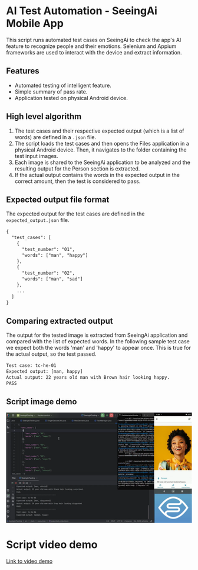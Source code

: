# AI Test Automation - SeeingAi Mobile App

This script runs automated test cases on SeeingAi to check the app's AI
feature to recognize people and their emotions. Selenium and Appium 
frameworks are used to interact  with the device and extract information.

## Features

- Automated testing of intelligent feature.
- Simple summary of pass rate.
- Application tested on physical Android device.

## High level algorithm

1. The test cases and their respective expected output 
(which is a list of words) are defined in a `.json` file. 
2. The script loads the test cases and then opens the Files application in 
a physical Android device. Then, it navigates to the folder containing the 
test input images. 
3. Each image is shared to the SeeingAi application to be analyzed and 
the resulting output for the Person section is extracted. 
4. If the actual output contains the words in the expected output in the 
correct amount, then the test is considered to pass.

## Expected output file format

The expected output for the test cases are defined in the 
`expected_output.json` file. 

```
{
  "test_cases": [
    {
      "test_number": "01",
      "words": ["man", "happy"]
    },
    {
      "test_number": "02",
      "words": ["man", "sad"]
    },
    ...
  ]
}
```

## Comparing extracted output

The output for the tested image is extracted from SeeingAi application and 
compared with the list of expected words. In the following sample test case
we expect both the words 'man' and 'happy' to appear once. This is true for
the actual output, so the test passed.

```
Test case: tc-he-01
Expected output: [man, happy]
Actual output: 22 years old man with Brown hair looking happy.
PASS
```

## Script image demo

![Image Demo](https://github.com/gemj98/SeeingAiTesting/blob/main/docs/media/image_demo.png?raw=true)

# Script video demo

[Link to video demo](https://gemj98.github.io/seeing-ai-testing)
